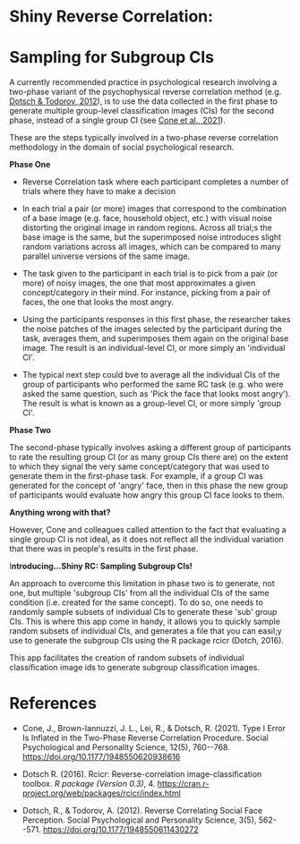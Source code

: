 # Shiny Reverse Correlation: 

# Sampling for Subgroup CIs

A currently recommended practice in psychological research involving a two-phase variant of the psychophysical reverse correlation method (e.g. [Dotsch & Todorov, 2012](https://journals.sagepub.com/doi/abs/10.1177/1948550611430272)), is to use the data collected in the first phase to generate multiple group-level classification images (CIs) for the second phase, instead of a single group CI (see [Cone et al., 2021](https://journals.sagepub.com/doi/10.1177/1948550620938616)).

These are the steps typically involved in a two-phase reverse correlation methodology in the domain of social psychological research.

**Phase One**

-   Reverse Correlation task where each participant completes a number of trials where they have to make a decision

-   In each trial a pair (or more) images that correspond to the combination of a base image (e.g. face, household object, etc.) with visual noise distorting the original image in random regions. Across all trial;s the base image is the same, but the superimposed noise introduces slight random variations across all images, which can be compared to many parallel universe versions of the same image.

-   The task given to the participant in each trial is to pick from a pair (or more) of noisy images, the one that most approximates a given concept/category in their mind. For instance, picking from a pair of faces, the one that looks the most angry.

-   Using the participants responses in this first phase, the researcher takes the noise patches of the images selected by the participant during the task, averages them, and superimposes them again on the original base image. The result is an individual-level CI, or more simply an 'individual CI'.

-   The typical next step could bve to average all the individual CIs of the group of participants who performed the same RC task (e.g. who were asked the same question, such as 'Pick the face that looks most angry'). The result is what is known as a group-level CI, or more simply 'group CI'.

**Phase Two**

The second-phase typically involves asking a different group of participants to rate the resulting group CI (or as many group CIs there are) on the extent to which they signal the very same concept/category that was used to generate them in the first-phase task. For example, if a group CI was generated for the concept of 'angry' face, then in this phase the new group of participants would evaluate how angry this group CI face looks to them.

**Anything wrong with that?**

However, Cone and colleagues called attention to the fact that evaluating a single group CI is not ideal, as it does not reflect all the individual variation that there was in people's results in the first phase.

I**ntroducing...Shiny RC: Sampling Subgroup CIs!**

An approach to overcome this limitation in phase two is to generate, not one, but multiple 'subgroup CIs' from all the individual CIs of the same condition (i.e. created for the same concept). To do so, one needs to randomly sample subsets of individual CIs to generate these 'sub' group CIs. This is where this app come in handy, it allows you to quickly sample random subsets of individual CIs, and generates a file that you can easil;y use to generate the subgroup CIs using the R package rcicr (Dotch, 2016).

This app facilitates the creation of random subsets of individual classification image ids to generate subgroup classification images.

# References

-   Cone, J., Brown-Iannuzzi, J. L., Lei, R., & Dotsch, R. (2021). Type I Error Is Inflated in the Two-Phase Reverse Correlation Procedure. Social Psychological and Personality Science, 12(5), 760--768. <https://doi.org/10.1177/1948550620938616>

-   Dotsch R. (2016). Rcicr: Reverse-correlation image-classification toolbox. *R package (Version 0.3)*, 4. <https://cran.r-project.org/web/packages/rcicr/index.html>

-   Dotsch, R., & Todorov, A. (2012). Reverse Correlating Social Face Perception. Social Psychological and Personality Science, 3(5), 562--571. <https://doi.org/10.1177/1948550611430272>
